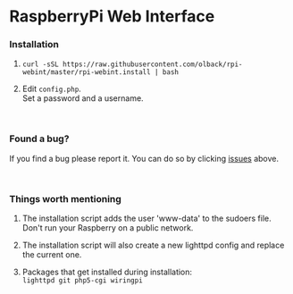 # RaspberryPi Web Interface

### Installation
1. `curl -sSL https://raw.githubusercontent.com/olback/rpi-webint/master/rpi-webint.install | bash`

2. Edit `config.php`. <br>Set a password and a username.

<br>

### Found a bug?
If you find a bug please report it. You can do so by clicking [issues](https://github.com/olback/rpi-webint/issues) above.

<br>

### Things worth mentioning
1. The installation script adds the user 'www-data' to the sudoers file. Don't run your Raspberry on a public network.

2. The installation script will also create a new lighttpd config and replace the current one.

3. Packages that get installed during installation:<br>
`lighttpd git php5-cgi wiringpi`